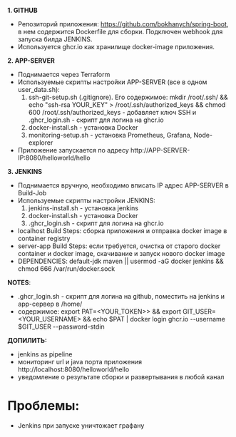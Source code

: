 **1. GITHUB**
- Репозиторий приложения: https://github.com/bokhanych/spring-boot, в нем содержится Dockerfile для сборки. Подключен webhook для запуска билда JENKINS.
- Используется ghcr.io как хранилище docker-image приложения.

**2. APP-SERVER**
- Поднимается через Terraform
- Используемые скрипты настройки APP-SERVER (все в одном user_data.sh):
   1. ssh-git-setup.sh (.gitignore). Его содержимое: mkdir /root/.ssh/ && echo "ssh-rsa YOUR_KEY" > /root/.ssh/authorized_keys && chmod 600 /root/.ssh/authorized_keys - добавляет ключ SSH и .ghcr_login.sh - скрипт для логина на ghcr.io
   2. docker-install.sh - установка Docker
   3. monitoring-setup.sh - установка Prometheus, Grafana, Node-explorer
- Приложение запускается по адресу http://APP-SERVER-IP:8080/helloworld/hello

**3. JENKINS**
- Поднимается вручную, необходимо вписать IP адрес APP-SERVER в Build-Job
- Используемые скрипты настройки JENKINS:
   1. jenkins-install.sh - установка jenkins
   2. docker-install.sh - установка Docker
   3. .ghcr_login.sh - скрипт для логина на ghcr.io
- localhost Build Steps: сборка приложения и отправка docker image в container registry
- server-app Build Steps: если требуется, очистка от старого docker container и docker image, скачивание и запуск нового docker image
- DEPENDENCIES: default-jdk maven || usermod -aG docker jenkins && chmod 666 /var/run/docker.sock

**NOTES**:
- .ghcr_login.sh - скрипт для логина на github, поместить на jenkins и app-сервер в /home/
- содержимое: export PAT=<YOUR_TOKEN>> && export GIT_USER=<YOUR_USERNAME> && echo $PAT | docker login ghcr.io --username $GIT_USER --password-stdin

**ДОПИЛИТЬ:** 
- jenkins as pipeline
- мониторинг url и java порта приложения http://localhost:8080/helloworld/hello
- уведомление о результате сборки и развертывания в любой канал

# Проблемы:
- Jenkins при запуске уничтожает графану